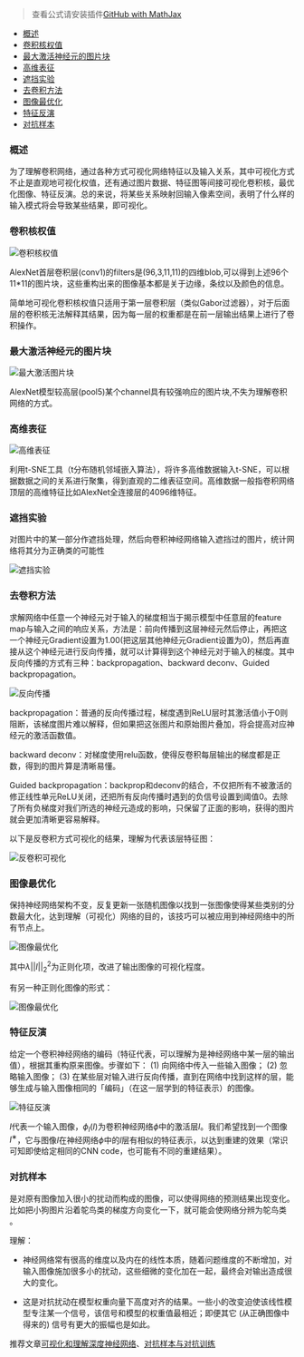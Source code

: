 > 查看公式请安装插件[GitHub with MathJax](https://chrome.google.com/webstore/detail/github-with-mathjax/ioemnmodlmafdkllaclgeombjnmnbima)
<!-- TOC -->

- [概述](#概述)
- [卷积核权值](#卷积核权值)
- [最大激活神经元的图片块](#最大激活神经元的图片块)
- [高维表征](#高维表征)
- [遮挡实验](#遮挡实验)
- [去卷积方法](#去卷积方法)
- [图像最优化](#图像最优化)
- [特征反演](#特征反演)
- [对抗样本](#对抗样本)

<!-- /TOC -->
### 概述
为了理解卷积网络，通过各种方式可视化网络特征以及输入关系，其中可视化方式不止是直观地可视化权值，还有通过图片数据、特征图等间接可视化卷积核，最优化图像、特征反演。总的来说，将某些关系映射回输入像素空间，表明了什么样的输入模式将会导致某些结果，即可视化。

### 卷积核权值

![卷积核权值](image/卷积核权值.png)

AlexNet首层卷积层(conv1)的filters是(96,3,11,11)的四维blob,可以得到上述96个11*11的图片块，这些重构出来的图像基本都是关于边缘，条纹以及颜色的信息。

简单地可视化卷积核权值只适用于第一层卷积层（类似Gabor过滤器），对于后面层的卷积核无法解释其结果，因为每一层的权重都是在前一层输出结果上进行了卷积操作。

### 最大激活神经元的图片块

![最大激活图片块](image/图片块.png)

AlexNet模型较高层(pool5)某个channel具有较强响应的图片块,不失为理解卷积网络的方式。

### 高维表征

![高维表征](image/高维表征.png)

利用t-SNE工具（t分布随机邻域嵌入算法），将许多高维数据输入t-SNE，可以根据数据之间的关系进行聚集，得到直观的二维表征空间。高维数据一般指卷积网络顶层的高维特征比如AlexNet全连接层的4096维特征。

### 遮挡实验
对图片中的某一部分作遮挡处理，然后向卷积神经网络输入遮挡过的图片，统计网络将其分为正确类的可能性

![遮挡实验](image/遮挡实验.png)

### 去卷积方法
求解网络中任意一个神经元对于输入的梯度相当于揭示模型中任意层的feature map与输入之间的响应关系，方法是：前向传播到这层神经元然后停止，再把这一个神经元Gradient设置为1.00(把这层其他神经元Gradient设置为0)，然后再直接从这个神经元进行反向传播，就可以计算得到这个神经元对于输入的梯度。其中反向传播的方式有三种：backpropagation、backward deconv、Guided backpropagation。

![反向传播](image/反向传播v.png)

backpropagation：普通的反向传播过程，梯度遇到ReLU层时其激活值小于0则阻断，该梯度图片难以解释，但如果把这张图片和原始图片叠加，将会提高对应神经元的激活函数值。

backward deconv：对梯度使用relu函数，使得反卷积每层输出的梯度都是正数，得到的图片算是清晰易懂。

Guided backpropagation：backprop和deconv的结合，不仅把所有不被激活的修正线性单元ReLU关闭，还把所有反向传播时遇到的负信号设置到阈值0。去除了所有负梯度对我们所选的神经元造成的影响，只保留了正面的影响，获得的图片就会更加清晰更容易解释。

以下是反卷积方式可视化的结果，理解为代表该层特征图：

![反卷积可视化](image/反卷积可视化.jpg)



### 图像最优化
保持神经网络架构不变，反复更新一张随机图像以找到一张图像使得某些类别的分数最大化，达到理解（可视化）网络的目的，该技巧可以被应用到神经网络中的所有节点上。

![图像最优化](image/图像最优化.png)

其中$\lambda ||I||^2_2$为正则化项，改进了输出图像的可视化程度。

有另一种正则化图像的形式：

![图像最优化](image/图像最优化2.png)

### 特征反演
给定一个卷积神经网络的编码（特征代表，可以理解为是神经网络中某一层的输出值），根据其重构原来图像。步骤如下：
(1) 向网络中传入一些输入图像；
(2) 忽略输入图像；
(3) 在某些层对输入进行反向传播，直到在网络中找到这样的层，能够生成与输入图像相同的「编码」（在这一层学到的特征表示）的图像。

![特征反演](image/特征反演公式.jpg)

$I$代表一个输入图像，$\phi_l(I)$为卷积神经网络$\phi$中的激活层$l$。我们希望找到一个图像$I^∗$，它与图像$I$在神经网络$\phi$中的$l$层有相似的特征表示，以达到重建的效果（常识可知即使给定相同的CNN code，也可能有不同的重建结果）。

### 对抗样本
是对原有图像加入很小的扰动而构成的图像，可以使得网络的预测结果出现变化。比如把小狗图片沿着鸵鸟类的梯度方向变化一下，就可能会使网络分辨为鸵鸟类 。

理解：
- 神经网络常有很高的维度以及内在的线性本质，随着问题维度的不断增加，对输入图像施加很多小的扰动，这些细微的变化加在一起，最终会对输出造成很大的变化。

- 这是对抗扰动在模型权重向量下高度对齐的结果。一些小的改变迫使该线性模型专注某一个信号，该信号和模型的权重值最相近；即便其它 (从正确图像中得来的) 信号有更大的振幅也是如此。

推荐文章[可视化和理解深度神经网络](https://www.jiqizhixin.com/articles/c8064ef1-7339-4a4e-affa-c07031f04dd7)、[对抗样本与对抗训练](http://blog.h5min.cn/cdpac/article/details/53170940)
